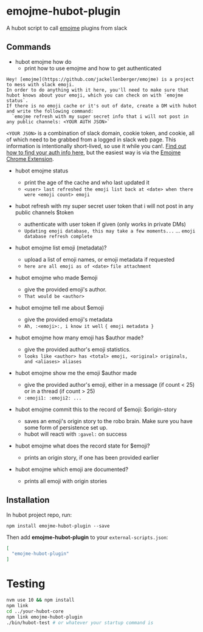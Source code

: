 # emojme-hubot-plugin

A hubot script to call [emojme](https://github.com/jackellenberger/emojme) plugins from slack

## Commands

* hubot emojme how do
    * print how to use emojme and how to get authenticated
```
Hey! [emojme](https://github.com/jackellenberger/emojme) is a project to mess with slack emoji.
In order to do anything with it here, you'll need to make sure that hubot knows about your emoji, which you can check on with `emojme status`.
If there is no emoji cache or it's out of date, create a DM with hubot and write the following command:
  `emojme refresh with my super secret info that i will not post in any public channels: <YOUR AUTH JSON>`
```

`<YOUR JSON>` is a combination of slack domain, cookie token, and cookie, all of which need to be grabbed from a logged in slack web page. This information is intentionally short-lived, so use it while you can!. [Find out how to find your auth info here](https://github.com/jackellenberger/emojme#finding-a-slack-token), but the easiest way is via the [Emojme Chrome Extension](https://chrome.google.com/webstore/detail/emojme-emoji-anywhere/nbnaglaclijdfidbinlcnfdbikpbdkog?hl=en-US).

* hubot emojme status
    * print the age of the cache and who last updated it
    * `<user> last refreshed the emoji list back at <date> when there were <emoji count> emoji`

* hubot refresh with my super secret user token that i will not post in any public channels $token
    * authenticate with user token if given (only works in private DMs)
    * `Updating emoji database, this may take a few moments...` ... `emoji database refresh complete`

* hubot emojme list emoji (metadata)?
    * upload a list of emoji names, or emoji metadata if requested
    * `here are all emoji as of <date>` `file attachment`

* hubot emojme who made $emoji
    * give the provided emoji's author.
    * `That would be <author>`

* hubot emojme tell me about $emoji
    * give the provided emoji's metadata
    * `Ah, :<emoji>:, i know it well` `{ emoji metadata }`

* hubot emojme how many emoji has $author made?
    * give the provided author's emoji statistics.
    * `looks like <author> has <total> emoji, <original> originals, and <aliases> aliases`

* hubot emojme show me the emoji $author made
    * give the provided author's emoji, either in a message (if count < 25) or in a thread (if count > 25)
    * `:emoji1: :emoji2: ...`

* hubot emojme commit this to the record of $emoji: $origin-story
    * saves an emoji's origin story to the robo brain. Make sure you have some form of persistence set up.
    * hubot will reacti with `:gavel:` on success

* hubot emojme what does the record state for $emoji?
    * prints an origin story, if one has been provided earlier

* hubot emojme which emoji are documented?
    * prints all emoji with origin stories

## Installation

In hubot project repo, run:

`npm install emojme-hubot-plugin --save`

Then add **emojme-hubot-plugin** to your `external-scripts.json`:

```json
[
  "emojme-hubot-plugin"
]
```

# Testing

```sh
nvm use 10 && npm install
npm link
cd ../your-hubot-core
npm link emojme-hubot-plugin
./bin/hubot-test # or whatever your startup command is
```
